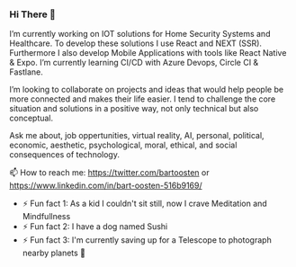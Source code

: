### Hi There 👋

I’m currently working on IOT solutions for Home Security Systems and Healthcare. To develop these solutions I use React and NEXT (SSR). Furthermore I also develop Mobile Applications with tools like React Native & Expo. I’m currently learning CI/CD with Azure Devops, Circle CI & Fastlane.

I’m looking to collaborate on projects and ideas that would help people be more connected and makes their life easier. I tend to challenge the core situation and solutions in a positive way, not only technical but also conceptual.

Ask me about, job oppertunities, virtual reality, AI, personal, political, economic, aesthetic, psychological, moral, ethical, and social consequences of technology.

📫  How to reach me: https://twitter.com/bartoosten or https://www.linkedin.com/in/bart-oosten-516b9169/

- ⚡ Fun fact 1: As a kid I couldn't sit still, now I crave Meditation and Mindfullness
- ⚡ Fun fact 2: I have a dog named Sushi
- ⚡ Fun fact 3: I'm currently saving up for a Telescope to photograph nearby planets 🌌

<!--
**bartoosten/bartoosten** is a ✨ _special_ ✨ repository because its `README.md` (this file) appears on your GitHub profile.

Here are some ideas to get you started:

- 🔭 I’m currently working on ...
- 🌱 I’m currently learning ...
- 👯 I’m looking to collaborate on ...
- 🤔 I’m looking for help with ...
- 💬 Ask me about ...
- 📫 How to reach me: ...
- 😄 Pronouns: ...
- ⚡ Fun fact: ...

- 🔭 I’m currently working on IOT solutions for Home Security Systems and Healthcare. To develop these solutions I use React and NEXT (SSR). Furthermore I also develop Mobile Applications with tools like React Native & Expo.
- 🌱 I’m currently learning CI/CD with Azure Devops, Circle CI & Fastlane.
- 👯 I’m looking to collaborate on projects and ideas that would help people be more connected and makes their life easier. I tend to challenge the core situation and solutions in a positive way, not only technical but also conceptual.
- 🤔 I’m looking for help with better understanding complex backend solutions, like Design Patterns in C#; With the purpose of getting a more complete picture of the technical landscape.
- 💬 Ask me about, job oppertunities, virtual reality, AI, personal, political, economic, aesthetic, psychological, moral, ethical, and social consequences of technology.
- 📫 How to reach me: https://twitter.com/bartoosten or https://www.linkedin.com/in/bart-oosten-516b9169/
- 😄 Pronouns: He/Him/His/Himself
- ⚡ Fun fact 1: As a kid I couldn't sit still, now I crave Meditation and Mindfullness 🧘‍♂️
- ⚡ Fun fact 2: I have a dog named Sushi 🐶 🍣
- ⚡ Fun fact 3: I have a driver license 🚗
-->
